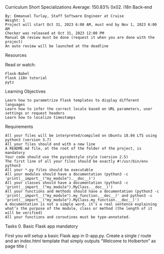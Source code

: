 
Curriculum
Short Specializations Average: 150.83%
0x02. i18n
Back-end

    By: Emmanuel Turlay, Staff Software Engineer at Cruise
    Weight: 1
    Project will start Oct 31, 2023 6:00 AM, must end by Nov 1, 2023 6:00 AM
    Checker was released at Oct 31, 2023 12:00 PM
    Manual QA review must be done (request it when you are done with the project)
    An auto review will be launched at the deadline

Resources

Read or watch:

    Flask-Babel
    Flask i18n tutorial
    pytz

Learning Objectives

    Learn how to parametrize Flask templates to display different languages
    Learn how to infer the correct locale based on URL parameters, user settings or request headers
    Learn how to localize timestamps

Requirements

    All your files will be interpreted/compiled on Ubuntu 18.04 LTS using python3 (version 3.7)
    All your files should end with a new line
    A README.md file, at the root of the folder of the project, is mandatory
    Your code should use the pycodestyle style (version 2.5)
    The first line of all your files should be exactly #!/usr/bin/env python3
    All your *.py files should be executable
    All your modules should have a documentation (python3 -c 'print(__import__("my_module").__doc__)')
    All your classes should have a documentation (python3 -c 'print(__import__("my_module").MyClass.__doc__)')
    All your functions and methods should have a documentation (python3 -c 'print(__import__("my_module").my_function.__doc__)' and python3 -c 'print(__import__("my_module").MyClass.my_function.__doc__)')
    A documentation is not a simple word, it’s a real sentence explaining what’s the purpose of the module, class or method (the length of it will be verified)
    All your functions and coroutines must be type-annotated.

Tasks
0. Basic Flask app
mandatory

First you will setup a basic Flask app in 0-app.py. Create a single / route and an index.html template that simply outputs “Welcome to Holberton” as page title (<title>) and “Hello world” as header (<h1>).

Repo:

    GitHub repository: alx-backend
    Directory: 0x02-i18n
    File: 0-app.py, templates/0-index.html

1. Basic Babel setup
mandatory

Install the Babel Flask extension:

$ pip3 install flask_babel==2.0.0

Then instantiate the Babel object in your app. Store it in a module-level variable named babel.

In order to configure available languages in our app, you will create a Config class that has a LANGUAGES class attribute equal to ["en", "fr"].

Use Config to set Babel’s default locale ("en") and timezone ("UTC").

Use that class as config for your Flask app.

Repo:

    GitHub repository: alx-backend
    Directory: 0x02-i18n
    File: 1-app.py, templates/1-index.html

2. Get locale from request
mandatory

Create a get_locale function with the babel.localeselector decorator. Use request.accept_languages to determine the best match with our supported languages.

Repo:

    GitHub repository: alx-backend
    Directory: 0x02-i18n
    File: 2-app.py, templates/2-index.html

3. Parametrize templates
mandatory

Use the _ or gettext function to parametrize your templates. Use the message IDs home_title and home_header.

Create a babel.cfg file containing

[python: **.py]
[jinja2: **/templates/**.html]
extensions=jinja2.ext.autoescape,jinja2.ext.with_

Then initialize your translations with

$ pybabel extract -F babel.cfg -o messages.pot .

and your two dictionaries with

$ pybabel init -i messages.pot -d translations -l en
$ pybabel init -i messages.pot -d translations -l fr

Then edit files translations/[en|fr]/LC_MESSAGES/messages.po to provide the correct value for each message ID for each language. Use the following translations:
msgid 	English 	French
home_title 	"Welcome to Holberton" 	"Bienvenue chez Holberton"
home_header 	"Hello world!" 	"Bonjour monde!"

Then compile your dictionaries with

$ pybabel compile -d translations

Reload the home page of your app and make sure that the correct messages show up.

Repo:

    GitHub repository: alx-backend
    Directory: 0x02-i18n
    File: 3-app.py, babel.cfg, templates/3-index.html, translations/en/LC_MESSAGES/messages.po, translations/fr/LC_MESSAGES/messages.po, translations/en/LC_MESSAGES/messages.mo, translations/fr/LC_MESSAGES/messages.mo

4. Force locale with URL parameter
mandatory

In this task, you will implement a way to force a particular locale by passing the locale=fr parameter to your app’s URLs.

In your get_locale function, detect if the incoming request contains locale argument and ifs value is a supported locale, return it. If not or if the parameter is not present, resort to the previous default behavior.

Now you should be able to test different translations by visiting http://127.0.0.1:5000?locale=[fr|en].

Visiting http://127.0.0.1:5000/?locale=fr should display this level 1 heading:

Repo:

    GitHub repository: alx-backend
    Directory: 0x02-i18n
    File: 4-app.py, templates/4-index.html

5. Mock logging in
mandatory

Creating a user login system is outside the scope of this project. To emulate a similar behavior, copy the following user table in 5-app.py.

users = {
    1: {"name": "Balou", "locale": "fr", "timezone": "Europe/Paris"},
    2: {"name": "Beyonce", "locale": "en", "timezone": "US/Central"},
    3: {"name": "Spock", "locale": "kg", "timezone": "Vulcan"},
    4: {"name": "Teletubby", "locale": None, "timezone": "Europe/London"},
}

This will mock a database user table. Logging in will be mocked by passing login_as URL parameter containing the user ID to log in as.

Define a get_user function that returns a user dictionary or None if the ID cannot be found or if login_as was not passed.

Define a before_request function and use the app.before_request decorator to make it be executed before all other functions. before_request should use get_user to find a user if any, and set it as a global on flask.g.user.

In your HTML template, if a user is logged in, in a paragraph tag, display a welcome message otherwise display a default message as shown in the table below.
msgid 	English 	French
logged_in_as 	"You are logged in as %(username)s." 	"Vous êtes connecté en tant que %(username)s."
not_logged_in 	"You are not logged in." 	"Vous n'êtes pas connecté."

Visiting http://127.0.0.1:5000/ in your browser should display this:

Visiting http://127.0.0.1:5000/?login_as=2 in your browser should display this:

Repo:

    GitHub repository: alx-backend
    Directory: 0x02-i18n
    File: 5-app.py, templates/5-index.html

6. Use user locale
mandatory

Change your get_locale function to use a user’s preferred local if it is supported.

The order of priority should be

    Locale from URL parameters
    Locale from user settings
    Locale from request header
    Default locale

Test by logging in as different users

Repo:

    GitHub repository: alx-backend
    Directory: 0x02-i18n
    File: 6-app.py, templates/6-index.html

7. Infer appropriate time zone
mandatory

Define a get_timezone function and use the babel.timezoneselector decorator.

The logic should be the same as get_locale:

    Find timezone parameter in URL parameters
    Find time zone from user settings
    Default to UTC

Before returning a URL-provided or user time zone, you must validate that it is a valid time zone. To that, use pytz.timezone and catch the pytz.exceptions.UnknownTimeZoneError exception.

Repo:

    GitHub repository: alx-backend
    Directory: 0x02-i18n
    File: 7-app.py, templates/7-index.html

Copyright © 2023 ALX, All rights reserved.

